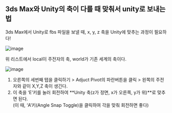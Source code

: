 ## 3ds Max와 Unity의 축이 다를 때 맞춰서 unity로 보내는 법

3ds Max에서 Unity로 fbs 파일을 보낼 때, x, y, z 축을 Unity에 맞추는 과정이 필요하다!

![image](https://github.com/SShinMJ/TIL/assets/82142527/6b14850e-6789-40a5-ae0f-ba8c06a6c7ce)

위 리스트에서 local이 주전자의 축, world가 기존 세계의 축이다.

![image](https://github.com/SShinMJ/TIL/assets/82142527/86d15bb7-5547-4f6f-ad33-2f2b13442ecc)

1. 오른쪽의 세번째 탭을 클릭하기 > Adjuct Pivot의 파란버튼을 클릭 > 왼쪽의 주전자와 같이 X,Y,Z 축이 생긴다.
2. 이 축을 ‘E’키를 눌러 회전하여 **Unity 축(z가 정면, x가 오른쪽, y가 위)**로 맞추면 된다.<br>(이 때, ‘A’키(Angle Snap Toggle)을 클릭하여 각을 맞춰 회전하면 좋다)